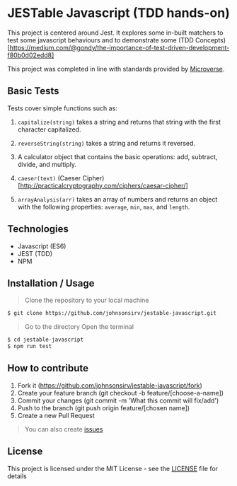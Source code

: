 # JESTable Javascript (TDD hands-on)
This project is centered around Jest. It explores some in-built matchers to test some javascript behaviours and to demonstrate some (TDD Concepts)[https://medium.com/@gondy/the-importance-of-test-driven-development-f80b0d02edd8]

This project was completed in line with standards provided by [Microverse](https://www.microverse.org/ "The Global School for Remote Software Developers!").

## Basic Tests
Tests cover simple functions such as:

1. ``capitalize(string)`` takes a string and returns that string with the first character capitalized.

2. ``reverseString(string)`` takes a string and returns it reversed.

3. A calculator object that contains the basic operations: add, subtract, divide, and multiply.

4. ``caeser(text)`` (Caeser Cipher)[http://practicalcryptography.com/ciphers/caesar-cipher/]

5. ``arrayAnalysis(arr)`` takes an array of numbers and returns an object with the following properties: ``average``, ``min``, ``max``, and ``length``.


## Technologies

- Javascript (ES6)
- JEST (TDD)
- NPM

## Installation / Usage

> Clone the repository to your local machine

```sh
$ git clone https://github.com/johnsonsirv/jestable-javascript.git
```

> Go to the directory
> Open the terminal

```sh
$ cd jestable-javascript
$ npm run test
```

## How to contribute
1. Fork it (https://github.com/johnsonsirv/jestable-javascript/fork)
2. Create your feature branch (git checkout -b feature/[choose-a-name])
3. Commit your changes (git commit -m 'What this commit will fix/add')
4. Push to the branch (git push origin feature/[chosen name])
5. Create a new Pull Request
> You can also create [issues](https://github.com/johnsonsirv/jestable-javascript/issues)


## License

This project is licensed under the MIT License - see the [LICENSE](./LICENSE.md) file for details

